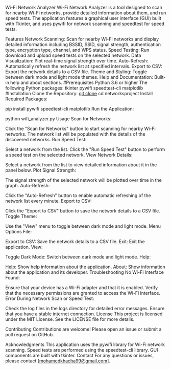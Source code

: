 Wi-Fi Network Analyzer
Wi-Fi Network Analyzer is a tool designed to scan for nearby Wi-Fi networks, provide detailed information about them, and run speed tests. The application features a graphical user interface (GUI) built with Tkinter, and uses pywifi for network scanning and speedtest for speed tests.

Features
Network Scanning: Scan for nearby Wi-Fi networks and display detailed information including BSSID, SSID, signal strength, authentication type, encryption type, channel, and WPS status.
Speed Testing: Run download and upload speed tests on the selected network.
Data Visualization: Plot real-time signal strength over time.
Auto-Refresh: Automatically refresh the network list at specified intervals.
Export to CSV: Export the network details to a CSV file.
Theme and Styling: Toggle between dark mode and light mode themes.
Help and Documentation: Built-in help and about sections.
#Prerequisites
Python 3.6 or higher
The following Python packages:
tkinter
pywifi
speedtest-cli
matplotlib
#Installation
Clone the Repository: [git clone](https://github.com/0khacha/NetworkAnalyser)
cd networksproject
Install Required Packages:

pip install pywifi speedtest-cli matplotlib
Run the Application:


python wifi_analyzer.py
Usage
Scan for Networks:

Click the "Scan for Networks" button to start scanning for nearby Wi-Fi networks.
The network list will be populated with the details of the discovered networks.
Run Speed Test:

Select a network from the list.
Click the "Run Speed Test" button to perform a speed test on the selected network.
View Network Details:

Select a network from the list to view detailed information about it in the panel below.
Plot Signal Strength:

The signal strength of the selected network will be plotted over time in the graph.
Auto-Refresh:

Click the "Auto-Refresh" button to enable automatic refreshing of the network list every minute.
Export to CSV:

Click the "Export to CSV" button to save the network details to a CSV file.
Toggle Theme:

Use the "View" menu to toggle between dark mode and light mode.
Menu Options
File:

Export to CSV: Save the network details to a CSV file.
Exit: Exit the application.
View:

Toggle Dark Mode: Switch between dark mode and light mode.
Help:

Help: Show help information about the application.
About: Show information about the application and its developer.
Troubleshooting
No Wi-Fi Interface Found:

Ensure that your device has a Wi-Fi adapter and that it is enabled.
Verify that the necessary permissions are granted to access the Wi-Fi interface.
Error During Network Scan or Speed Test:

Check the log files in the logs directory for detailed error messages.
Ensure that you have a stable internet connection.
License
This project is licensed under the MIT License. See the LICENSE file for more details.

Contributing
Contributions are welcome! Please open an issue or submit a pull request on GitHub.

Acknowledgments
This application uses the pywifi library for Wi-Fi network scanning.
Speed tests are performed using the speedtest-cli library.
GUI components are built with tkinter.
Contact
For any questions or issues, please contact [mohamedkhacha99@gmail.com].

